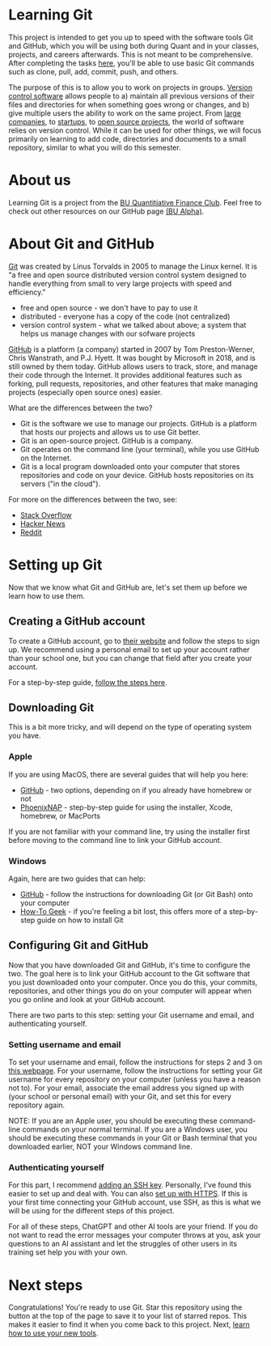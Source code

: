 # Learning Git

This project is intended to get you up to speed with the software tools Git
and GitHub, which you will be using both during Quant and in your classes,
projects, and careers afterwards. This is not meant to be comprehensive. After
completing the tasks [here](TASKS.md), you'll be able to use basic
Git commands such as clone, pull, add, commit, push, and others.

The purpose of this is to allow you to work on projects in groups. [Version
control software](https://en.wikipedia.org/wiki/Version_control) allows people
to a) maintain all previous versions of their files and directories for when
something goes wrong or changes, and b) give multiple users the ability to
work on the same project. From [large companies](https://github.com/google), 
to [startups](https://github.com/midjourney), to [open source 
projects](https://github.com/torvalds/linux), the world of software relies on 
version control. While it can be used for other things, we will focus primarily
on learning to add code, directories and documents to a small repository,
similar to what you will do this semester.

# About us

Learning Git is a project from the [BU Quantitiative Finance
Club](https://bufcinvest.com/programs-quant-finance/). Feel free to check out
other resources on our GitHub page [(BU Alpha)](https://github.com/bualpha).

# About Git and GitHub

[Git](https://git-scm.com/) was created by Linus Torvalds in 2005 to manage 
the Linux kernel. It is "a free and open source distributed version control
system designed to handle everything from small to very large projects with
speed and efficiency."
* free and open source - we don't have to pay to use it
* distributed - everyone has a copy of the code (not centralized)
* version control system - what we talked about above; a system that helps us
manage changes with our sofware projects

[GitHub](https://github.com/) is a platform (a company) started in 2007 by
Tom Preston-Werner, Chris Wanstrath, and P.J. Hyett. It was bought by
Microsoft in 2018, and is still owned by them today. GitHub allows users to
track, store, and manage their code through the Internet. It provides
additional features such as forking, pull requests, repositories, and other
features that make managing projects (especially open source ones) easier.

What are the differences between the two?
* Git is the software we use to manage our projects. GitHub is a platform
that hosts our projects and allows us to use Git better.
* Git is an open-source project. GitHub is a company.
* Git operates on the command line (your terminal), while you use GitHub on
the Internet.
* Git is a local program downloaded onto your computer that stores
repositories and code on your device. GitHub hosts repositories on its servers
("in the cloud").

For more on the differences between the two, see:
* [Stack Overflow](https://stackoverflow.com/questions/13321556/difference-between-git-and-github)
* [Hacker News](https://news.ycombinator.com/item?id=35787102)
* [Reddit](https://www.reddit.com/r/learnprogramming/comments/nh448l/github_or_stack_overflow/)

# Setting up Git

Now that we know what Git and GitHub are, let's set them up before we
learn how to use them.

## Creating a GitHub account

To create a GitHub account, go to [their website](https://github.com/) and
follow the steps to sign up.  We recommend using a personal email to set up
your account rather than your school one, but you can change that field after
you create your account.

For a step-by-step guide, [follow the steps
here](https://docs.github.com/en/get-started/signing-up-for-github/signing-up-for-a-new-github-account).

## Downloading Git

This is a bit more tricky, and will depend on the type of operating system you
have.

### Apple

If you are using MacOS, there are several guides that will help you here:
* [GitHub](https://github.com/git-guides/install-git) - two options, depending
on if you already have homebrew or not
* [PhoenixNAP](https://phoenixnap.com/kb/install-git-on-mac) - step-by-step
guide for using the installer, Xcode, homebrew, or MacPorts

If you are not familiar with your command line, try using the installer first
before moving to the command line to link your GitHub account.

### Windows

Again, here are two guides that can help:
* [GitHub](https://github.com/git-guides/install-git) - follow the instructions
for downloading Git (or Git Bash) onto your computer
* [How-To 
Geek](https://www.howtogeek.com/832083/how-to-install-git-on-windows/) - if 
you're feeling a bit lost, this offers more of a step-by-step guide on how
to install Git

## Configuring Git and GitHub

Now that you have downloaded Git and GitHub, it's time to configure the two.
The goal here is to link your GitHub account to the Git software that you just
downloaded onto your computer. Once you do this, your commits, repositories,
and other things you do on your computer will appear when you go online and
look at your GitHub account.

There are two parts to this step: setting your Git username and email, and
authenticating yourself.

### Setting username and email

To set your username and email, follow the instructions for steps 2 and 3
on [this webpage](https://docs.github.com/en/get-started/quickstart/set-up-git).
For your username, follow the instructions for setting your Git username for
every repository on your computer (unless you have a reason not to). For
your email, associate the email address you signed up with (your school or
personal email) with your Git, and set this for every repository again.

NOTE: If you are an Apple user, you should be executing these command-line
commands on your normal terminal. If you are a Windows user, you should be
executing these commands in your Git or Bash terminal that you downloaded
earlier, NOT your Windows command line.

### Authenticating yourself

For this part, I recommend [adding an SSH 
key](https://docs.github.com/en/authentication/connecting-to-github-with-ssh/generating-a-new-ssh-key-and-adding-it-to-the-ssh-agent).
Personally, I've found this easier to set up and deal with. You can also [set 
up with 
HTTPS](https://docs.github.com/en/get-started/getting-started-with-git/caching-your-github-credentials-in-git).
If this is your first time connecting your GitHub account, use SSH, as this is
what we will be using for the different steps of this project.

For all of these steps, ChatGPT and other AI tools are your friend. If you do
not want to read the error messages your computer throws at you, ask your
questions to an AI assistant and let the struggles of other users in its
training set help you with your own.

# Next steps

Congratulations! You're ready to use Git. Star this repository using the button
at the top of the page to save it to your list of starred repos. This makes
it easier to find it when you come back to this project. Next, [learn how to 
use your new tools](TASKS.md).